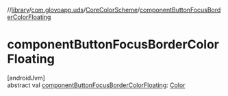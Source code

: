 //[library](../../../index.md)/[com.glovoapp.uds](../index.md)/[CoreColorScheme](index.md)/[componentButtonFocusBorderColorFloating](component-button-focus-border-color-floating.md)

# componentButtonFocusBorderColorFloating

[androidJvm]\
abstract val [componentButtonFocusBorderColorFloating](component-button-focus-border-color-floating.md): [Color](https://developer.android.com/reference/kotlin/androidx/compose/ui/graphics/Color.html)
